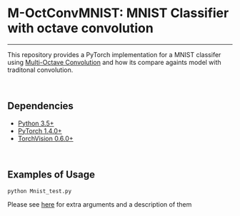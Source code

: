# M-OctConvMNIST: MNIST Classifier with octave convolution 


--------------------------------------------------------------------------------
This repository provides a PyTorch implementation for a MNIST classifer using [Multi-Octave Convolution](https://github.com/ftobarm/M-OctConv-Pytorch) and how its compare againts model with traditonal convolution.


<br/>



## Dependencies
* [Python 3.5+](https://www.continuum.io/downloads)
* [PyTorch 1.4.0+](http://pytorch.org/)
* [TorchVision 0.6.0+](https://github.com/pytorch/vision)

<br/>

## Examples of Usage
```bash
python Mnist_test.py
```
Please see [here](https://github.com/ftobarm/M-OctConvMNIST/blob/main/Mnist_test.py) for extra arguments and a description of them
